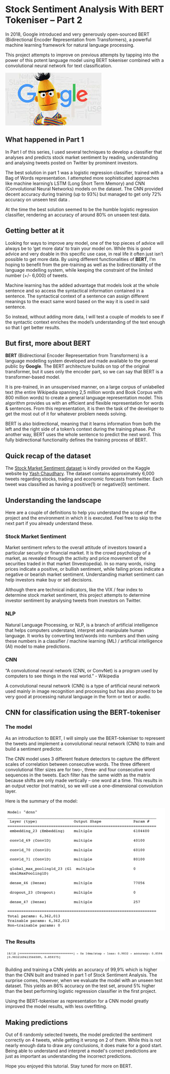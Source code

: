 # Stock Sentiment Analysis With BERT Tokeniser – Part 2
In 2018, Google introduced and very generously open-sourced BERT (Bidirectional Encoder Representation from Transformers), a powerful machine learning framework for natural language processing. 

This project attempts to improve on previous attempts by tapping into the power of this potent language model using BERT tokeniser combined with a convolutional neural network for text classification.

![](images/BERT.jpeg)

## What happened in Part 1

In Part I of this series, I used several techniques to develop a classifier that analyses and predicts stock market sentiment by reading, understanding and analysing tweets posted on Twitter by prominent investors. 

The best solution in part 1 was a logistic regression classifier, trained with a Bag of Words representation. I attempted more sophisticated approaches like machine learning’s LSTM (Long Short Term Memory) and CNN (Convolutional Neural Networks) models on the dataset.  The CNN provided decent accuracy during training (up to 93%) but managed to get only 72% accuracy on unseen test data .  

At the time the best solution seemed to be the humble logistic regression classifier, rendering an accuracy of around 80% on unseen test data. 

## Getting better at it

Looking for ways to improve any model, one of the top pieces of advice will always be to ‘get more data’ to train your model on.  While this is good advice and very doable in this specific use case, in real life it often just isn’t possible to get more data.  By using different functionalities of **BERT**, I’m hoping to benefit from the pre-training as well as the bidirectionality of the language modelling system, while keeping the constraint of the limited number (+/- 6,000) of tweets. 

Machine learning has the added advantage that models look at the whole sentence and so access the syntactical information contained in a sentence.  The syntactical context of a sentence can assign different meanings to the exact same word based on the way it is used in said sentence.   

So instead, without adding more data, I will test a couple of models to see if the syntactic context enriches the model’s understanding of the text enough so that I get better results.  

## But first, more about BERT

**BERT** (Bidirectional Encoder Representation from Transformers) is a language modelling system developed and made available to the general public by **Google**.  The BERT architecture builds on top of the original transformer, but it uses only the encoder part, so we can say that BERT is a transformer-based model.

It is pre-trained, in an unsupervised manner, on a large corpus of unlabelled text (the entire Wikipedia spanning 2,5 million words and Book Corpus with 800 million words) to create a general language representation model.  This algorithm provides us with an efficient and flexible representation for words & sentences.  From this representation, it is then the task of the developer to get the most out of it for whatever problem needs solving. 

BERT is also bidirectional, meaning that it learns information from both the left and the right side of a token’s context during the training phase.  Put another way, BERT uses the whole sentence to predict the next word.  This fully bidirectional functionality defines the training process of BERT. 

## Quick recap of the dataset

The [Stock Market Sentiment dataset](https://www.kaggle.com/yash612/stockmarket-sentiment-dataset) is kindly provided on the Kaggle website by [Yash Chaudhary](https://www.kaggle.com/yash612). The dataset contains approximately 6,000 tweets regarding stocks, trading and economic forecasts from twitter. Each tweet was classified as having a positive(1) or negative(0) sentiment.

## Understanding the landscape

Here are a couple of definitions to help you understand the scope of the project and the environment in which it is executed.  Feel free to skip to the next part if you already understand these.

### Stock Market Sentiment

Market sentiment refers to the overall attitude of investors toward a particular security or financial market. It is the crowd psychology of a market, as revealed through the activity and price movement of the securities traded in that market (Investopedia). In so many words, rising prices indicate a positive, or bullish sentiment, while failing prices indicate a negative or bearish market sentiment. Understanding market sentiment can help investors make buy or sell decisions.

Although there are technical indicators, like the VIX / fear index to determine stock market sentiment, this project attempts to determine investor sentiment by analysing tweets from investors on Twitter.

### NLP
Natural Language Processing, or NLP, is a branch of artificial intelligence that helps computers understand, interpret and manipulate human language. It works by converting text/words into numbers and then using these numbers in a classifier / machine learning (ML) / artificial intelligence (AI) model to make predictions.

### CNN
“A convolutional neural network (CNN, or ConvNet) is a program 
used by computers to see things in the real world.”  - Wikipedia

A convolutional neural network (CNN) is a type of artificial neural network used mainly in image recognition and processing but has also proved to be very good at processing natural language in the form or text or audio.

## CNN for classification using the BERT-tokeniser

### The model

As an introduction to BERT, I will simply use the BERT-tokeniser to represent the tweets and implement a convolutional neural network (CNN) to train and build a sentiment predictor.   

The CNN model uses 3 different feature detectors to capture the different scales of correlation between consecutive words.  The three different convolutional filter sizes are for two-, three- and four consecutive word sequences in the tweets.  Each filter has the same width as the matrix because shifts are only made vertically – one word at a time.  This results in an output vector (not matrix), so we will use a one-dimensional convolution layer.  

Here is the summary of the model:


![](images/summary.png)

### The Results

![](images/result.png)

Building and training a CNN yields an accuracy of 99,9% which is higher than the CNN built and trained in part 1 of Stock Sentiment Analysis.  The surprise comes, however, when we evaluate the model with an unseen test dataset.  This yields an 86% accuracy on the test set, around 5% higher than the best performing logistic regression classifier in the first project.  

Using the BERT-tokeniser as representation for a CNN model greatly improved the model results, with less overfitting. 

## Making predictions 

Out of 6 randomly selected tweets, the model predicted the sentiment correctly on 4 tweets, while getting it wrong on 2 of them. While this is not nearly enough data to draw any conclusions, it does make for a good start. Being able to understand and interpret a model's correct predictions are just as important as understanding the incorrect predictions.  
 
Hope you enjoyed this tutorial.  Stay tuned for more on BERT. 

